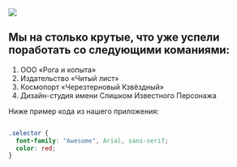 ![](https://netology-code.github.io/git-homeworks/introduction/assets/logo.png)
## Мы на столько крутые, что уже успели поработать со следующими команиями:

1. ООО «Рога и копыта»
1. Издательство «Читый лист»
1. Космопорт «Черезтерновый Кзвёздный»
1. Дизайн-студия имени Слишком Известного Персонажа

Ниже пример кода из нашего приложения:

```css

.selector {
  font-family: "Awesome", Arial, sans-serif;
  color: red;
}
```
